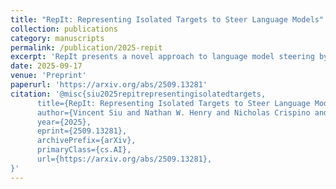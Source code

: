 ```yaml
---
title: "RepIt: Representing Isolated Targets to Steer Language Models"
collection: publications
category: manuscripts
permalink: /publication/2025-repit
excerpt: 'RepIt presents a novel approach to language model steering by developing methods to represent isolated targets for more effective control of model behavior. We demonstrate we can jailbreak weapon of mass destruction (WMD) related prompts while preserving refusal on other harmful topics.'
date: 2025-09-17
venue: 'Preprint'
paperurl: 'https://arxiv.org/abs/2509.13281'
citation: '@misc{siu2025repitrepresentingisolatedtargets,
      title={RepIt: Representing Isolated Targets to Steer Language Models}, 
      author={Vincent Siu and Nathan W. Henry and Nicholas Crispino and Yang Liu and Dawn Song and Chenguang Wang},
      year={2025},
      eprint={2509.13281},
      archivePrefix={arXiv},
      primaryClass={cs.AI},
      url={https://arxiv.org/abs/2509.13281}, 
}'
---
```


